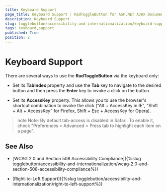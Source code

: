 ```yaml
---
title: Keyboard Support
page_title: Keyboard Support | RadToggleButton for ASP.NET AJAX Documentation
description: Keyboard Support
slug: togglebutton/accessibility-and-internationalization/keyboard-support
tags: keyboard,support
published: True
position: 2
---
```


# Keyboard Support

There are several ways to use the **RadToggleButton** via the keyboard only:

* Set its **TabIndex** property and use the **Tab** key to navigate to the desired button and then press the **Enter** key to invoke a click on the button.

* Set its **AccessKey** property. This allows you to use the browser's shortcut combination to invoke the click ("Alt + AccessKey in IE", "Shift + Alt + AccessKey" for Firefox, Shift + Esc + AccessKey for Opera).

>note Note: By default tab-access is disabled in Safari. To enable it, check "Preferences > Advanced > Press tab to highlight each item on a page".

## See Also

 * [WCAG 2.0 and Section 508 Accessibility Compliance]({%slug togglebutton/accessibility-and-internationalization/wcag-2.0-and-section-508-accessibility-compliance%})

 * [Right-to-Left Support]({%slug togglebutton/accessibility-and-internationalization/right-to-left-support%})
